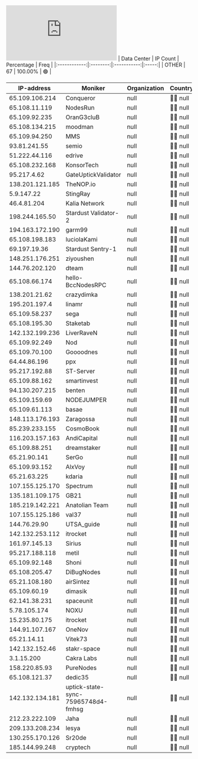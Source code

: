 ![Diagramm](https://github.com/obajay/StateSync-snapshots/blob/main/Projects/Uptick/1/README.md)
| Data Center | IP Count | Percentage | Freq |
|:------------:|:--------:|:-----------:|:-----:|
| OTHER | 67 | 100.00% | 🟢 |

<!-- START_TABLE -->
| IP-address | Moniker | Organization | Country | City |
|-------------|---------|---------------|---------|------|
| 65.109.106.214 | Conqueror | null | 🏴‍☠️ null | null |
| 65.108.11.119 | NodesRun | null | 🏴‍☠️ null | null |
| 65.109.92.235 | OranG3cluB | null | 🏴‍☠️ null | null |
| 65.108.134.215 | moodman | null | 🏴‍☠️ null | null |
| 65.109.94.250 | MMS | null | 🏴‍☠️ null | null |
| 93.81.241.55 | semio | null | 🏴‍☠️ null | null |
| 51.222.44.116 | edrive | null | 🏴‍☠️ null | null |
| 65.108.232.168 | KonsorTech | null | 🏴‍☠️ null | null |
| 95.217.4.62 | GateUptickValidator | null | 🏴‍☠️ null | null |
| 138.201.121.185 | TheNOP.io | null | 🏴‍☠️ null | null |
| 5.9.147.22 | StingRay | null | 🏴‍☠️ null | null |
| 46.4.81.204 | Kalia Network | null | 🏴‍☠️ null | null |
| 198.244.165.50 | Stardust Validator-2 | null | 🏴‍☠️ null | null |
| 194.163.172.190 | garm99 | null | 🏴‍☠️ null | null |
| 65.108.198.183 | luciolaKami | null | 🏴‍☠️ null | null |
| 69.197.19.36 | Stardust Sentry-1 | null | 🏴‍☠️ null | null |
| 148.251.176.251 | ziyoushen | null | 🏴‍☠️ null | null |
| 144.76.202.120 | dteam | null | 🏴‍☠️ null | null |
| 65.108.66.174 | hello-BccNodesRPC | null | 🏴‍☠️ null | null |
| 138.201.21.62 | crazydimka | null | 🏴‍☠️ null | null |
| 195.201.197.4 | linamr | null | 🏴‍☠️ null | null |
| 65.109.58.237 | sega | null | 🏴‍☠️ null | null |
| 65.108.195.30 | Staketab | null | 🏴‍☠️ null | null |
| 142.132.199.236 | LiverRaveN | null | 🏴‍☠️ null | null |
| 65.109.92.249 | Nod | null | 🏴‍☠️ null | null |
| 65.109.70.100 | Goooodnes | null | 🏴‍☠️ null | null |
| 64.44.86.196 | ppx | null | 🏴‍☠️ null | null |
| 95.217.192.88 | ST-Server | null | 🏴‍☠️ null | null |
| 65.109.88.162 | smartinvest | null | 🏴‍☠️ null | null |
| 94.130.207.215 | benten | null | 🏴‍☠️ null | null |
| 65.109.159.69 | NODEJUMPER | null | 🏴‍☠️ null | null |
| 65.109.61.113 | basae | null | 🏴‍☠️ null | null |
| 148.113.176.193 | Zaragossa | null | 🏴‍☠️ null | null |
| 85.239.233.155 | CosmoBook | null | 🏴‍☠️ null | null |
| 116.203.157.163 | AndiCapital | null | 🏴‍☠️ null | null |
| 65.109.88.251 | dreamstaker | null | 🏴‍☠️ null | null |
| 65.21.90.141 | SerGo | null | 🏴‍☠️ null | null |
| 65.109.93.152 | AlxVoy | null | 🏴‍☠️ null | null |
| 65.21.63.225 | kdaria | null | 🏴‍☠️ null | null |
| 107.155.125.170 | Spectrum | null | 🏴‍☠️ null | null |
| 135.181.109.175 | GB21 | null | 🏴‍☠️ null | null |
| 185.219.142.221 | Anatolian Team | null | 🏴‍☠️ null | null |
| 107.155.125.186 | val37 | null | 🏴‍☠️ null | null |
| 144.76.29.90 | UTSA_guide | null | 🏴‍☠️ null | null |
| 142.132.253.112 | itrocket | null | 🏴‍☠️ null | null |
| 161.97.145.13 | Sirius | null | 🏴‍☠️ null | null |
| 95.217.188.118 | metil | null | 🏴‍☠️ null | null |
| 65.109.92.148 | Shoni | null | 🏴‍☠️ null | null |
| 65.108.205.47 | DiBugNodes | null | 🏴‍☠️ null | null |
| 65.21.108.180 | airSintez | null | 🏴‍☠️ null | null |
| 65.109.60.19 | dimasik | null | 🏴‍☠️ null | null |
| 62.141.38.231 | spaceunit | null | 🏴‍☠️ null | null |
| 5.78.105.174 | NOXU | null | 🏴‍☠️ null | null |
| 15.235.80.175 | itrocket | null | 🏴‍☠️ null | null |
| 144.91.107.167 | OneNov | null | 🏴‍☠️ null | null |
| 65.21.14.11 | Vitek73 | null | 🏴‍☠️ null | null |
| 142.132.152.46 | stakr-space | null | 🏴‍☠️ null | null |
| 3.1.15.200 | Cakra Labs | null | 🏴‍☠️ null | null |
| 158.220.85.93 | PureNodes | null | 🏴‍☠️ null | null |
| 65.108.121.37 | dedic35 | null | 🏴‍☠️ null | null |
| 142.132.134.181 | uptick-state-sync-75965748d4-fmhsg | null | 🏴‍☠️ null | null |
| 212.23.222.109 | Jaha | null | 🏴‍☠️ null | null |
| 209.133.208.234 | lesya | null | 🏴‍☠️ null | null |
| 130.255.170.126 | Sr20de | null | 🏴‍☠️ null | null |
| 185.144.99.248 | cryptech | null | 🏴‍☠️ null | null |

<!-- END_TABLE -->